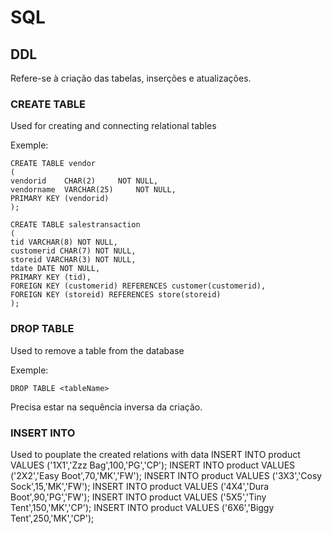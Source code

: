 # SQL

## DDL

Refere-se à criação das tabelas, inserções e atualizações.

### CREATE TABLE

Used for creating and connecting relational tables

Exemple:

	CREATE TABLE vendor
	(
	vendorid 	CHAR(2)	  	NOT NULL,
	vendorname 	VARCHAR(25) 	NOT NULL,
	PRIMARY KEY (vendorid)
	);

	CREATE TABLE salestransaction
	( 
	tid VARCHAR(8) NOT NULL,
	customerid CHAR(7) NOT NULL,
	storeid VARCHAR(3) NOT NULL,
	tdate DATE NOT NULL,
	PRIMARY KEY (tid),
	FOREIGN KEY (customerid) REFERENCES customer(customerid),
	FOREIGN KEY (storeid) REFERENCES store(storeid) 
	);

### DROP TABLE

Used to remove a table from the database

Exemple:
	
	DROP TABLE <tableName>

Precisa estar na sequência inversa da criação.


### INSERT INTO
Used to pouplate the created relations with data
	INSERT INTO product VALUES ('1X1','Zzz Bag',100,'PG','CP');
	INSERT INTO product VALUES ('2X2','Easy Boot',70,'MK','FW');
	INSERT INTO product VALUES ('3X3','Cosy Sock',15,'MK','FW');
	INSERT INTO product VALUES ('4X4','Dura Boot',90,'PG','FW');
	INSERT INTO product VALUES ('5X5','Tiny Tent',150,'MK','CP');
	INSERT INTO product VALUES ('6X6','Biggy Tent',250,'MK','CP');	
